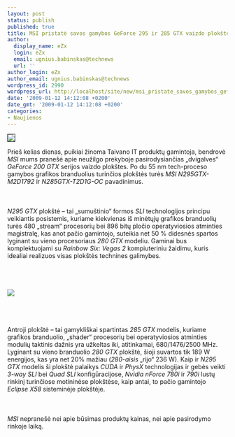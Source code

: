 ```yaml
---
layout: post
status: publish
published: true
title: MSI pristatė savos gamybos GeForce 295 ir 285 GTX vaizdo plokštes
author:
  display_name: eZx
  login: eZx
  email: ugnius.babinskas@technews
  url: ''
author_login: eZx
author_email: ugnius.babinskas@technews
wordpress_id: 2990
wordpress_url: http://localhost/site/new/msi_pristate_savos_gamybos_geforce_295_ir_285_gtx_vaizdo_plokstes/
date: '2009-01-12 14:12:08 +0200'
date_gmt: '2009-01-12 14:12:08 +0200'
categories:
- Naujienos
---
```

<div class="imgright"><img src="http://www.technews.lt/upl/Failai/new_msi_logo.jpg" border="1"></div>
<p>Prieš kelias dienas, puikiai žinoma Taivano IT produktų gamintoja, bendrovė <i>MSI</i> mums pranešė apie neužilgo prekyboje pasirodysiančias „dvigalves“ <i>GeForce 200 GTX</i> serijos vaizdo plokštes. Po du 55 nm tech-proceso gamybos grafikos branduolius turinčios plokštės turės <i> MSI N295GTX-M2D1792</i> ir <i>N285GTX-T2D1G-OC</i> pavadinimus.<br />
<br><br />
<br><i>N295 GTX</i> plokštė – tai „sumuštinio“ formos <i>SLI</i> technologijos principu veikiantis posistemis, kuriame kiekvienas iš minėtųjų grafikos branduolių turės 480 „stream“ procesorių bei 896 bitų pločio operatyviosios atminties magistralę, kas anot pačio gamintojo, suteikia net 50 % didesnės spartos lyginant su vieno procesoriaus <i> 280 GTX</i> modeliu. Gaminai bus komplektuojami su <i>Rainbow Six: Vegas 2</i> kompiuteriniu žaidimu, kuris idealiai realizuos visas plokštės technines galimybes.<br />
<br><br />
<br><br><img src="http://www.technews.lt/upl/Failai/MSI_N295GTX-M2D1792%20&amp;%20N285GTX-T2D1G-OC_img.jpg"><br><br />
<br><br />
<br>Antroji plokštė – tai gamykliškai spartintas <i>285 GTX</i> modelis, kuriame grafikos branduolio, „shader“ procesorių bei operatyviosios atminties modulių taktinis dažnis yra užkeltas iki, atitinkamai, 680/1476/2500 MHz. Lyginant su vieno branduolio <i>280 GTX</i> plokštė, šioji suvartos tik 189 W energijos, kas yra net 20% mažiau (<i>280-aisis</i> „rijo“ 236 W). Kaip ir <i>N295 GTX</i> modelis ši plokštė palaikys <i>CUDA</i> ir <i>PhysX</i> technologijas ir gebės veikti <i>3-way SLI</i> bei <i>Quad SLI</i> konfigūracijose, <i>Nvidia nForce 780i</i> ir <i>790i</i> lustų rinkinį turinčiose motininėse plokštėse, kaip antai, to pačio gamintojo <i>Eclipse X58</i> sisteminėje plokštėje.<br />
<br><br />
<br><i>MSI</i> nepranešė nei apie būsimas produktų kainas, nei apie pasirodymo rinkoje laiką.<br />
<br><br />
<br><br />
<br></p>

